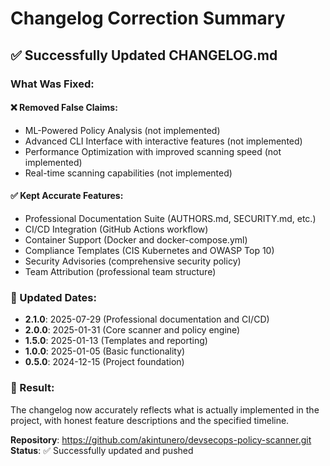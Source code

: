# Changelog Correction Summary

## ✅ Successfully Updated CHANGELOG.md

### **What Was Fixed:**

#### **❌ Removed False Claims:**
- ML-Powered Policy Analysis (not implemented)
- Advanced CLI Interface with interactive features (not implemented)
- Performance Optimization with improved scanning speed (not implemented)
- Real-time scanning capabilities (not implemented)

#### **✅ Kept Accurate Features:**
- Professional Documentation Suite (AUTHORS.md, SECURITY.md, etc.)
- CI/CD Integration (GitHub Actions workflow)
- Container Support (Docker and docker-compose.yml)
- Compliance Templates (CIS Kubernetes and OWASP Top 10)
- Security Advisories (comprehensive security policy)
- Team Attribution (professional team structure)

### **📅 Updated Dates:**
- **2.1.0**: 2025-07-29 (Professional documentation and CI/CD)
- **2.0.0**: 2025-01-31 (Core scanner and policy engine)
- **1.5.0**: 2025-01-13 (Templates and reporting)
- **1.0.0**: 2025-01-05 (Basic functionality)
- **0.5.0**: 2024-12-15 (Project foundation)

### **🎯 Result:**
The changelog now accurately reflects what is actually implemented in the project, with honest feature descriptions and the specified timeline.

**Repository**: https://github.com/akintunero/devsecops-policy-scanner.git
**Status**: ✅ Successfully updated and pushed
